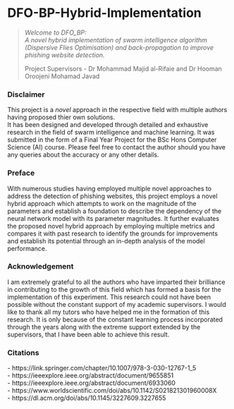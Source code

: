 # DFO-BP-Hybrid-Implementation

> <i>Welcome to DFO_BP: <br>
> A novel hybrid implementation of swarm intelligence algorithm (Dispersive Flies Optimisation) and back-propagation to improve phishing website detection.</i> <br>
>
> Project Supervisors - Dr Mohammad Majid al-Rifaie and Dr Hooman Oroojeni Mohamad Javad

<h3>Disclaimer</h3>

This project is a <i>novel</i> approach in the respective field with multiple authors having proposed thier own solutions.   
It has been designed and developed through detailed and 
exhaustive research in the field of swarm intelligence and machine learning.
It was submitted in the form of a Final Year Project for the BSc Hons Computer Science (AI) course.
Please feel free to contact the author should you have any queries about the accuracy or any other details.

<h3>Preface</h3>

With numerous studies having employed multiple novel approaches to address the detection of phishing websites, this project employs a novel hybrid approach which attempts to work on the magnitude of the parameters and establish a foundation to describe the dependency of the neural network model with its parameter magnitudes.
It further evaluates the proposed novel hybrid approach by employing multiple metrics and compares it with past research to identify the grounds for improvements and establish its potential through an in-depth analysis of the model performance.

<h3>Acknowledgement</h3>
I am extremely grateful to all the authors who have imparted their brilliance in contributing to the growth of this field which has formed a basis for the implementation of this experiment. This research
could not have been possible without the constant support of my academic supervisors. I would like to thank all my tutors who have helped me in the formation of this research. It is
only because of the constant learning process incorporated through the years along with the extreme support extended by the supervisors, that I have been able to achieve this result.

<h3>Citations</h3>
- https://link.springer.com/chapter/10.1007/978-3-030-12767-1_5 <br>
- https://ieeexplore.ieee.org/abstract/document/9655851 <br>
- https://ieeexplore.ieee.org/abstract/document/6933060 <br>
- https://www.worldscientific.com/doi/abs/10.1142/S021821301960008X <br>
- https://dl.acm.org/doi/abs/10.1145/3227609.3227655 <br>
